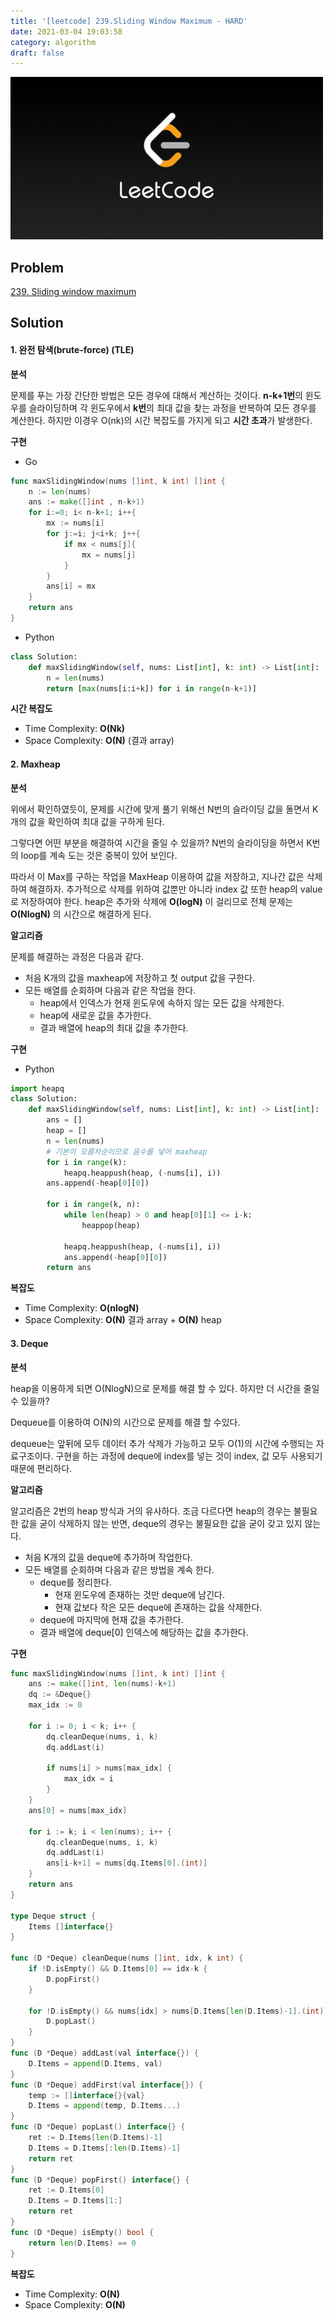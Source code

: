 ```yaml
---
title: '[leetcode] 239.Sliding Window Maximum - HARD'
date: 2021-03-04 19:03:58
category: algorithm
draft: false
---
```

![leetcode-image](./images/leetcode-image.png)

## Problem
[239. Sliding window maximum](https://leetcode.com/problems/sliding-window-maximum/)

## Solution

#### 1. 완전 탐색(brute-force) (TLE)

**분석**

문제를 푸는 가장 간단한 방법은 모든 경우에 대해서 계산하는 것이다. **n-k+1번**의 윈도우를 슬라이딩하며 각 윈도우에서 **k번**의 최대 값을 찾는 과정을 반복하여 모든 경우를 계산한다.
하지만 이경우 O(nk)의 시간 복잡도를 가지게 되고 **시간 초과**가 발생한다.

**구현**
- Go
```go
func maxSlidingWindow(nums []int, k int) []int {
	n := len(nums)
	ans := make([]int , n-k+1)
	for i:=0; i< n-k+1; i++{
		mx := nums[i]
		for j:=i; j<i+k; j++{
			if mx < nums[j]{
				mx = nums[j]
			}
		}
		ans[i] = mx
	}
	return ans
}
```

- Python
```python
class Solution:
	def maxSlidingWindow(self, nums: List[int], k: int) -> List[int]:
		n = len(nums)
		return [max(nums[i:i+k]) for i in range(n-k+1)]
```

**시간 복잡도**
 - Time Complexity: **O(Nk)**
 - Space Complexity: **O(N)** (결과 array)

#### 2. Maxheap

**분석**

위에서 확인하였듯이, 문제를 시간에 맞게 풀기 위해선 N번의 슬라이딩 값을 돌면서 K개의 값을 확인하여 최대 값을 구하게 된다. 

그렇다면 어떤 부분을 해결하여 시간을 줄일 수 있을까? 
N번의 슬라이딩을 하면서 K번의 loop를 계속 도는 것은 중복이 있어 보인다.

따라서 이 Max를 구하는 작업을 MaxHeap 이용하여 값을 저장하고, 지나간 값은 삭제하여 해결하자. 추가적으로 삭제를 위하여 값뿐만 아니라 index 값 또한 heap의 value로 저장하여야 한다. 
heap은 추가와 삭제에 **O(logN)** 이 걸리므로 전체 문제는 **O(NlogN)** 의 시간으로 해결하게 된다.  

**알고리즘**

문제를 해결하는 과정은 다음과 같다.
- 처음 K개의 값을 maxheap에 저장하고 첫 output 값을 구한다.
- 모든 배열를 순회하며 다음과 같은 작업을 한다.
  - heap에서 인덱스가 현재 윈도우에 속하지 않는 모든 값을 삭제한다.
  - heap에 새로운 값을 추가한다.
  - 결과 배열에 heap의 최대 값을 추가한다.
 
**구현**

- Python
```python
import heapq
class Solution:
	def maxSlidingWindow(self, nums: List[int], k: int) -> List[int]:
		ans = []
		heap = []
		n = len(nums)
		# 기본이 오름차순이므로 음수를 넣어 maxheap
		for i in range(k):
			heapq.heappush(heap, (-nums[i], i))
		ans.append(-heap[0][0])

		for i in range(k, n):
			while len(heap) > 0 and heap[0][1] <= i-k:
				heappop(heap)
				
			heapq.heappush(heap, (-nums[i], i))
			ans.append(-heap[0][0])
		return ans
```
**복잡도**

 - Time Complexity: **O(nlogN)**
 - Space Complexity: **O(N)** 결과 array + **O(N)** heap

#### 3. Deque 

**분석**

heap을 이용하게 되면 O(NlogN)으로 문제를 해결 할 수 있다. 하지만 더 시간을 줄일 수 있을까? 

Dequeue를 이용하여 O(N)의 시간으로 문제를 해결 할 수있다.

dequeue는 앞뒤에 모두 데이터 추가 삭제가 가능하고 모두 O(1)의 시간에 수행되는 자료구조이다.
구현을 하는 과정에 deque에 index를 넣는 것이 index, 값 모두 사용되기 때문에 편리하다.



**알고리즘**

알고리즘은 2번의 heap 방식과 거의 유사하다. 조금 다르다면 heap의 경우는 불필요한 값을 굳이 삭제하지 않는 반면, deque의 경우는 불필요한 값을 굳이 갖고 있지 않는다.

- 처음 K개의 값을 deque에 추가하며 작업한다.
- 모든 배열를 순회하며 다음과 같은 방법을 계속 한다.
  - deque를 정리한다.
	  - 현재 윈도우에 존재하는 것만 deque에 남긴다.
      - 현재 값보다 작은 모든 deque에 존재하는 값을 삭제한다.
  - deque에 마지막에 현재 값을 추가한다.
  - 결과 배열에 deque[0] 인덱스에 해당하는 값을 추가한다.


**구현**

```go
func maxSlidingWindow(nums []int, k int) []int {
	ans := make([]int, len(nums)-k+1)
	dq := &Deque{}
	max_idx := 0

	for i := 0; i < k; i++ {
		dq.cleanDeque(nums, i, k)
		dq.addLast(i)

		if nums[i] > nums[max_idx] {
			max_idx = i
		}
	}
	ans[0] = nums[max_idx]

	for i := k; i < len(nums); i++ {
		dq.cleanDeque(nums, i, k)
		dq.addLast(i)
		ans[i-k+1] = nums[dq.Items[0].(int)]
	}
	return ans
}

type Deque struct {
	Items []interface{}
}

func (D *Deque) cleanDeque(nums []int, idx, k int) {
	if !D.isEmpty() && D.Items[0] == idx-k {
		D.popFirst()
	}

	for !D.isEmpty() && nums[idx] > nums[D.Items[len(D.Items)-1].(int)] {
		D.popLast()
	}
}
func (D *Deque) addLast(val interface{}) {
	D.Items = append(D.Items, val)
}
func (D *Deque) addFirst(val interface{}) {
	temp := []interface{}{val}
	D.Items = append(temp, D.Items...)
}
func (D *Deque) popLast() interface{} {
	ret := D.Items[len(D.Items)-1]
	D.Items = D.Items[:len(D.Items)-1]
	return ret
}
func (D *Deque) popFirst() interface{} {
	ret := D.Items[0]
	D.Items = D.Items[1:]
	return ret
}
func (D *Deque) isEmpty() bool {
	return len(D.Items) == 0
}


```
**복잡도**

 - Time Complexity: **O(N)**
 - Space Complexity: **O(N)** 